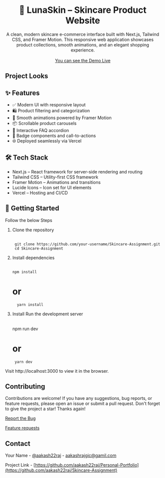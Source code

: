<div align="center" id='readme-top'>
  
  <h1 align="center">🌿 LunaSkin – Skincare Product Website</h1>

  <p align="center">
   A clean, modern skincare e-commerce interface built with Next.js, Tailwind CSS, and Framer Motion. This responsive web application showcases product collections, smooth animations, and an elegant shopping experience.
    <br />   
    <br />
    <a href="https://lunaskin.vercel.app">You can see the Demo Live</a>
  </p>
</div>

## Project Looks



## ✨ Features

- ✅ Modern UI with responsive layout
- 🛍️ Product filtering and categorization
- 🎨 Smooth animations powered by Framer Motion
- 📦 Scrollable product carousels
- 💬 Interactive FAQ accordion
- 🔐 Badge components and call-to-actions
- 🌐 Deployed seamlessly via Vercel


## 🛠️ Tech Stack

- Next.js – React framework for server-side rendering and routing
- Tailwind CSS – Utility-first CSS framework
- Framer Motion – Animations and transitions
- Lucide Icons – Icon set for UI elements
- Vercel – Hosting and CI/CD


## 🚀 Getting Started
Follow the below Steps

<ol>
  <li>
   Clone the repository
    <br><br>

     git clone https://github.com/your-username/Skincare-Assignment.git
     cd Skincare-Assignment
     
  </li>
  
  <li>Install dependencies 
    <br><br>
    
    npm install
    
  # or
  ```
    yarn install
  ```
    
  </li>

   <li>Install Run the development server
    <br><br>
    
   npm run dev
    
  # or
  ```
   yarn dev
  ```
    
  </li>
</ol>

Visit http://localhost:3000 to view it in the browser.


## Contributing

Contributions are welcome! If you have any suggestions, bug reports, or feature requests, please open an issue or submit a pull request. 
Don't forget to give the project a star! Thanks again!

<a href="">Report the Bug</a>

<a href="">Feature requests</a>


<!-- CONTACT -->
## Contact

Your Name - [@aakash22raj](https://www.instagram.com/aakash22raj/) - aakashrajgic@gamil.com

Project Link - [https://github.com/aakash22raj/Personal-Portfolio](https://github.com/aakash22raj/Skincare-Assignment)
